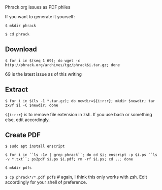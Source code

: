 Phrack.org issues as PDF philes

If you want to generate it yourself:

`$ mkdir phrack`

`$ cd phrack`

## Download
`$ for i in $(seq 1 69); do wget -c http://phrack.org/archives/tgz/phrack$i.tar.gz; done`

69 is the latest issue as of this writing

## Extract
`$ for i in $(ls -1 *.tar.gz); do newdir=${i:r:r}; mkdir $newdir; tar zxvf $i -C $newdir; done`

`${i:r:r}` is to remove file extension in zsh. If you use bash or something else, edit accordingly.

## Create PDF
`$ sudo apt install enscript`

`$ for i in ``ls -1v | grep phrack``; do cd $i; enscript -p $i.ps ``ls -v *.txt``; ps2pdf $i.ps $i.pdf; rm -rf $i.ps; cd ..; done`

`$ mkdir pdfs`

`$ cp phrack*/*.pdf pdfs` # again, I think this only works with zsh. Edit accordingly for your shell of preference.
